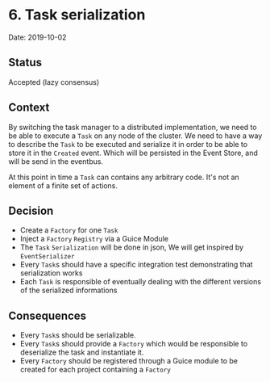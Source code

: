 # 6. Task serialization

Date: 2019-10-02

## Status

Accepted (lazy consensus)

## Context

By switching the task manager to a distributed implementation, we need to be able to execute a `Task` on any node of the cluster.
We need to have a way to describe the `Task` to be executed and serialize it in order to be able to store it in the `Created` event. Which will be persisted in the Event Store, and will be send in the eventbus.

At this point in time a `Task` can contains any arbitrary code. It's not an element of a finite set of actions.

## Decision

 * Create a `Factory` for one `Task`
 * Inject a `Factory` `Registry` via a Guice Module
 * The `Task` `Serialization` will be done in json, We will get inspired by `EventSerializer`
 * Every `Task`s should have a specific integration test demonstrating that serialization works
 * Each `Task` is responsible of eventually dealing with the different versions of the serialized informations


## Consequences

 * Every `Task`s should be serializable.
 * Every `Task`s should provide a `Factory` which would be responsible to deserialize the task and instantiate it.
 * Every `Factory` should be registered through a Guice module to be created for each project containing a `Factory`
